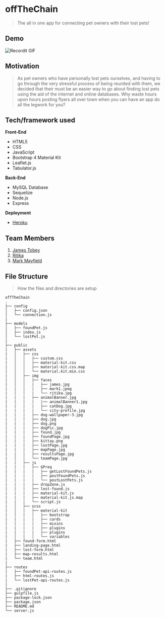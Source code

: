 # offTheChain

> The all in one app for connecting pet owners with their lost pets!

## Demo

![Recordit GIF](https://giant.gfycat.com/BlindHomelyAntbear.gif)

## Motivation

> As pet owners who have personally lost pets ourselves, and having to go through the very stressful process of being reunited with them, we decided that their must be an easier way to go about finding lost pets using the aid of the internet and online databases. Why waste hours upon hours posting flyers all over town when you can have an app do all the legwork for you?

## Tech/framework used

<b>Front-End</b>
- HTML5
- CSS
- JavaScript
- Bootstrap 4 Material Kit
- Leaflet.js
- Tabulator.js

<b>Back-End</b>
- MySQL Database
- Sequelize
- Node.js
- Express
  
<b>Deployment</b>
- [Heroku](https://offthechain-app.herokuapp.com/)
  
## Team Members
1. [James Tobey](https://github.com/jctobey)
2. [Ritika](https://github.com/Ritikawesome)
3. [Mark Mayfield](https://github.com/themarcusaurelius)


## File Structure
> How the files and directories are setup


```
offTheChain
.
├── config
│   ├── config.json
│   └── connection.js
|
├── models
│   ├── foundPet.js
│   ├── index.js
│   └── lostPet.js
|
├── public
|   ├── assets
|   │   ├── css
|   │   │   ├── custom.css
|   │   │   ├── material-kit.css
|   │   │   ├── material-kit.css.map
|   │   │   └── material.kit.min.css
|   │   ├── img
|   │   │   ├── faces
|   │   │   |   ├── james.jpg
|   |   |   |   ├── mark1.jpeg
|   │   │   |   └── ritika.jpg
|   |   |   ├── animalBanner.jpg
|   |   |   |   |── animalBanner1.jpg
|   |   |   |   ├── catDog.jpg
|   |   |   |   └── city-profile.jpg
|   |   |   ├── dog-wallpaper-3.jpg
|   |   |   ├── dog.jpg
|   |   |   ├── dog.png
|   |   |   ├── dogPic.jpg
|   |   |   ├── found.jpg
|   |   |   ├── foundPage.jpg
|   |   |   ├── kittay.png
|   |   |   ├── lostPage.jpg
|   |   |   ├── mapPage.jpg
|   |   |   ├── resultsPage.jpg
|   │   │   └── teamPage.jpg
|   |   ├── js
|   |   |   ├── GPreq
|   |   |   |   ├── getLostFoundPets.js
|   |   |   |   ├── postFoundPets.js
|   |   |   |   └── postLostPets.js
|   |   |   ├── dropZone.js
|   |   |   ├── lost-found.js
|   |   |   ├── material-kit.js
|   |   |   ├── material-kit.js.map
|   |   |   └── script.js
|   │   ├── scss
|   │   |   ├── material-kit
|   │   |   │   ├── bootstrap
|   |   |   |   ├── cards
|   |   |   |   ├── mixins
|   |   |   |   ├── plugins
|   |   |   |   ├── plugins
|   │   |   │   └── variables
|   ├── found-form.html
|   ├── landing-page.html
|   ├── lost-form.html
|   ├── map-results.html
|   └── team.html
|
├── routes
|   ├── foundPet-api-routes.js
|   ├── html-routes.js
|   └── lostPet-api-routes.js
|
├── .gitignore
├── gulpfile.js
├── package-lock.json
├── package.json
├── README.md
└── server.js
    
```



